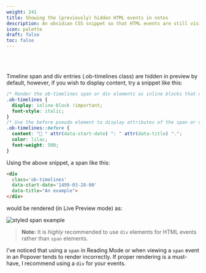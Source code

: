 ```yaml
---
weight: 241
title: Showing the (previously) hidden HTML events in notes
description: An obsidian CSS snippet so that HTML events are still visible in Reading or Live Preview modes. 
icon: palette
draft: false
toc: false
---
```


<br></br>

Timeline span and div entries (.ob-timelines class) are hidden in preview by default, however, if you wish to display content, try a snippet like this: 

```css
/* Render the ob-timelines span or div elements as inline blocks that use an italic font */
.ob-timelines {
  display: inline-block !important;
  font-style: italic;
}
/* Use the before pseudo element to display attributes of the span or div */
.ob-timelines::before {
  content: "🔖 " attr(data-start-date) ": " attr(data-title) ".";
  color: lilac;
  font-weight: 500;
}
```

Using the above snippet, a span like this: 

```html
<div
  class='ob-timelines'
  data-start-date='1499-03-28-00'
  data-title="An example">
</div>
```

would be rendered (in Live Preview mode) as: 

![styled span example](./images/styled-event-span.png)

> **Note:** It is *highly* recommended to use `div` elements for HTML events rather than `span` elements.

I've noticed that using a `span` in Reading Mode or when viewing a `span` event in an Popover tends to render incorrectly. If proper rendering is a must-have, I recommend using a `div` for your events.
